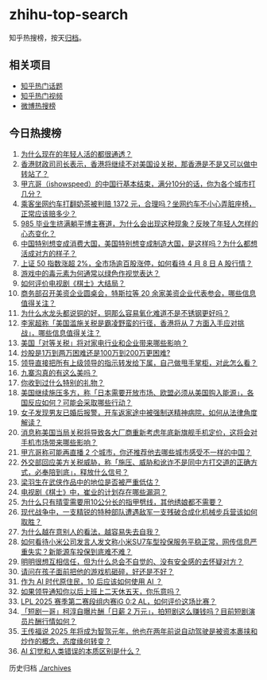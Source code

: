 # zhihu-top-search

知乎热搜榜，按天[归档](./archives)。

## 相关项目

- [知乎热门话题](https://github.com/justjavac/zhihu-trending-hot-questions)
- [知乎热门视频](https://github.com/justjavac/zhihu-trending-hot-video)
- [微博热搜榜](https://github.com/justjavac/weibo-trending-hot-search)

## 今日热搜榜

<!-- BEGIN -->
<!-- 最后更新时间 Wed Apr 09 2025 01:34:14 GMT+0800 (China Standard Time) -->

1. [为什么现在的年轻人活的都很通透？](https://www.zhihu.com/search?q=https%3A%2F%2Fapi.zhihu.com%2Fquestions%2F654052183)
1. [香港财政司司长表示，香港将继续不对美国设关税，那香港是不是又可以做中转站了？](https://www.zhihu.com/search?q=https%3A%2F%2Fapi.zhihu.com%2Fquestions%2F1892868985126626712)
1. [甲亢哥（ishowspeed）的中国行基本结束，满分10分的话，你为各个城市打几分？](https://www.zhihu.com/search?q=https%3A%2F%2Fapi.zhihu.com%2Fquestions%2F1891624560194991356)
1. [乘客坐网约车打翻奶茶被判赔 1372 元，合理吗？坐网约车不小心弄脏座椅，正常应该赔多少？](https://www.zhihu.com/search?q=https%3A%2F%2Fapi.zhihu.com%2Fquestions%2F1892904965296584361)
1. [985 毕业生挤满躺平博主赛道，为什么会出现这种现象？反映了年轻人怎样的心态变化？](https://www.zhihu.com/search?q=https%3A%2F%2Fapi.zhihu.com%2Fquestions%2F1892941663049054099)
1. [中国特别想变成消费大国，美国特别想变成制造大国，是这样吗？为什么都想活成对方的样子？](https://www.zhihu.com/search?q=https%3A%2F%2Fapi.zhihu.com%2Fquestions%2F1893000585545999977)
1. [上证 50 指数涨超 2%，全市场逾百股涨停，如何看待 4 月 8 日 A 股行情？](https://www.zhihu.com/search?q=https%3A%2F%2Fapi.zhihu.com%2Fquestions%2F1892873920669012862)
1. [游戏中的毒元素为何通常以绿色作视觉表达？](https://www.zhihu.com/search?q=https%3A%2F%2Fapi.zhihu.com%2Fquestions%2F1892246337015228375)
1. [如何评价电视剧《棋士》大结局？](https://www.zhihu.com/search?q=https%3A%2F%2Fapi.zhihu.com%2Fquestions%2F1890905459835256917)
1. [商务部召开美资企业圆桌会，特斯拉等 20 余家美资企业代表参会，哪些信息值得关注？](https://www.zhihu.com/search?q=https%3A%2F%2Fapi.zhihu.com%2Fquestions%2F1892570997258965186)
1. [为什么水龙头都说铜的好，铜那么容易氧化难道不是不锈钢更好吗？](https://www.zhihu.com/search?q=https%3A%2F%2Fapi.zhihu.com%2Fquestions%2F626308544)
1. [李家超称「美国滥施关税是霸凌野蛮的行径，香港将从 7 方面入手应对挑战」，哪些信息值得关注？](https://www.zhihu.com/search?q=https%3A%2F%2Fapi.zhihu.com%2Fquestions%2F1892885321840054870)
1. [美国「对等关税」将对家电行业和企业带来哪些影响？](https://www.zhihu.com/search?q=https%3A%2F%2Fapi.zhihu.com%2Fquestions%2F1892533104805119731)
1. [炒股是1万到两万困难还是100万到200万更困难?](https://www.zhihu.com/search?q=https%3A%2F%2Fapi.zhihu.com%2Fquestions%2F15178935959)
1. [领导直接把所有上级领导的指示转发给下属，自己做甩手掌柜，对此怎么看？](https://www.zhihu.com/search?q=https%3A%2F%2Fapi.zhihu.com%2Fquestions%2F13997339534)
1. [九寨沟真的有这么美吗？](https://www.zhihu.com/search?q=https%3A%2F%2Fapi.zhihu.com%2Fquestions%2F604187877)
1. [你收到过什么特别的礼物？](https://www.zhihu.com/search?q=https%3A%2F%2Fapi.zhihu.com%2Fquestions%2F65526620)
1. [美国继续施压多方，称「日本需要开放市场、欧盟必须从美国购入能源」，各国反应如何？可能会采取哪些行动？](https://www.zhihu.com/search?q=https%3A%2F%2Fapi.zhihu.com%2Fquestions%2F1892889486557418304)
1. [女子发现男友已婚后报警，开车返家途中被强制送精神病院，如何从法律角度解读？](https://www.zhihu.com/search?q=https%3A%2F%2Fapi.zhihu.com%2Fquestions%2F1892706799930533325)
1. [消息称美国当局关税将导致各大厂商重新考虑年底新旗舰手机定价，这将会对手机市场带来哪些影响？](https://www.zhihu.com/search?q=https%3A%2F%2Fapi.zhihu.com%2Fquestions%2F1892947384587220463)
1. [甲亢哥称可能再直播 2 个城市，你还推荐他去哪些城市感受不一样的中国？](https://www.zhihu.com/search?q=https%3A%2F%2Fapi.zhihu.com%2Fquestions%2F1892675058725516210)
1. [外交部回应美方关税威胁，称「施压、威胁和讹诈不是同中方打交道的正确方式，必奉陪到底」，释放什么信号？](https://www.zhihu.com/search?q=https%3A%2F%2Fapi.zhihu.com%2Fquestions%2F1892947340853215617)
1. [梁羽生在武侠作品中的地位是否被严重低估？](https://www.zhihu.com/search?q=https%3A%2F%2Fapi.zhihu.com%2Fquestions%2F477593411)
1. [电视剧《棋士》中，崔业的计划存在哪些漏洞？](https://www.zhihu.com/search?q=https%3A%2F%2Fapi.zhihu.com%2Fquestions%2F1890183191425422056)
1. [为什么只有晴雯需要用10公分长的指甲劈线，其他绣娘都不需要？](https://www.zhihu.com/search?q=https%3A%2F%2Fapi.zhihu.com%2Fquestions%2F15690253170)
1. [现代战争中，一支精锐的特种部队遭遇敌军一支残破合成化机械步兵营该如何取胜？](https://www.zhihu.com/search?q=https%3A%2F%2Fapi.zhihu.com%2Fquestions%2F1890066840497132702)
1. [为什么越在意别人的看法，越容易失去自我？](https://www.zhihu.com/search?q=https%3A%2F%2Fapi.zhihu.com%2Fquestions%2F667929021)
1. [如何看待小米公司发言人发文称小米SU7车型投保服务平稳正常，网传信息严重失实？新能源车投保到底难不难？](https://www.zhihu.com/search?q=https%3A%2F%2Fapi.zhihu.com%2Fquestions%2F1892683494397834253)
1. [明明很想互相信任，但为什么总会不自觉的、没有安全感的去怀疑对方？](https://www.zhihu.com/search?q=https%3A%2F%2Fapi.zhihu.com%2Fquestions%2F1887671731902202507)
1. [请问在孩子面前把他的游戏机砸碎，好还是不好？](https://www.zhihu.com/search?q=https%3A%2F%2Fapi.zhihu.com%2Fquestions%2F1890513449441808690)
1. [作为 AI 时代原住民，10 后应该如何使用 AI ？](https://www.zhihu.com/search?q=https%3A%2F%2Fapi.zhihu.com%2Fquestions%2F1889660288447538785)
1. [如果领导通知你以后上班上二天休五天，你乐意吗？](https://www.zhihu.com/search?q=https%3A%2F%2Fapi.zhihu.com%2Fquestions%2F1891623723993380265)
1. [LPL 2025 赛季第二赛段组内赛iG 0:2 AL，如何评价这场比赛？](https://www.zhihu.com/search?q=https%3A%2F%2Fapi.zhihu.com%2Fquestions%2F1893013937089382006)
1. [「短剧一哥」柯淳自曝片酬「日薪 2 万元」，拍短剧这么赚钱吗？目前短剧演员片酬行情如何？](https://www.zhihu.com/search?q=https%3A%2F%2Fapi.zhihu.com%2Fquestions%2F1892575268201259098)
1. [王传福说 2025 年将成为智驾元年，他也在两年前说自动驾驶是被资本裹挟和炒作的概念，态度缘何转变？](https://www.zhihu.com/search?q=https%3A%2F%2Fapi.zhihu.com%2Fquestions%2F1892959146120274045)
1. [AI 幻觉和人类错误的本质区别是什么？](https://www.zhihu.com/search?q=https%3A%2F%2Fapi.zhihu.com%2Fquestions%2F1889654046224270866)

<!-- END -->

历史归档 [./archives](./archives)
